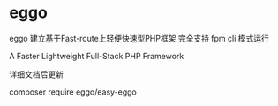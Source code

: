 # eggo
eggo 建立基于Fast-route上轻便快速型PHP框架 完全支持 fpm cli 模式运行

A Faster Lightweight Full-Stack PHP Framework

详细文档后更新 

composer require eggo/easy-eggo
